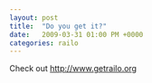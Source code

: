 ```yaml
---
layout: post
title:  "Do you get it?"
date:   2009-03-31 01:00 PM +0000
categories: railo
---
```

<p>Check out <a href="http://www.getrailo.org">http://www.getrailo.org</a></p>